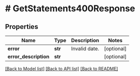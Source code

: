 # # GetStatements400Response

## Properties

Name | Type | Description | Notes
------------ | ------------- | ------------- | -------------
**error** | **str** | Invalid date. | [optional]
**error_description** | **str** |  | [optional]

[[Back to Model list]](../../README.md#models) [[Back to API list]](../../README.md#endpoints) [[Back to README]](../../README.md)
